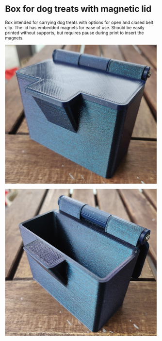 # Box for dog treats with magnetic lid

Box intended for carrying dog treats with options for open and closed belt clip. The lid has embedded magnets for ease of use. Should be easily printed without supports, but requires pause during print to insert the magnets.

![Photo of dog treat box](https://raw.githubusercontent.com/funkyfourier/dogtreatbox/refs/heads/newclip/release/v1/pics/Box01-small.jpg)

![Photo of dog treat box with lid opened](https://raw.githubusercontent.com/funkyfourier/dogtreatbox/refs/heads/newclip/release/v1/pics/Box02-small.jpg)